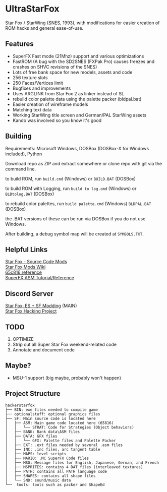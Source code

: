 # UltraStarFox
Star Fox / StarWing (SNES, 1993), with modifications for easier creation of ROM hacks and general ease-of-use.

## Features

- SuperFX Fast mode (21Mhz) support and various optimizations
- FastROM (A bug with the SD2SNES (FXPak Pro) causes freezes and crashes on SHVC revisions of the SNES)
- Lots of free bank space for new models, assets and code
- 256 texture slots
- 250 Faces/Vertices limit
- Bugfixes and improvements
- Uses ARGLINK from Star Fox 2 as linker instead of SL
- rebuild color palette data using the palette packer (bldpal.bat)
- Easier creation of wireframe models
- Matching text data
- Working StarWing title screen and German/PAL StarWing assets
- Kando was involved so you know it's good

## Building

Requirements: Microsoft Windows, DOSBox (DOSBox-X for Windows included), Python

Download repo as ZIP and extract somewhere or clone repo with git via the command line.  

to build ROM, run ``build.cmd`` (Windows) or ``BUILD.BAT`` (DOSBox)  

to build ROM with Logging, run ``build to log.cmd`` (Windows) or ``BLDtolog.BAT`` (DOSBox)  

to rebuild color palettes, run ``build palette.cmd`` (Windows) ``BLDPAL.BAT`` (DOSBox)  

the .BAT versions of these can be run via DOSBox if you do not use Windows.  

After building, a debug symbol map will be created at ``SYMBOLS.TXT``.

## Helpful Links

[Star Fox - Source Code Mods](https://docs.google.com/document/d/1kdgPCBeQFYsAepSDNpmwO8ZysRJjdnwK_5gWT2FFQEk/edit?usp=sharing)  
[Star Fox Mods Wiki](https://starfox-mods.fandom.com)  
[65c816 reference](https://en.wikibooks.org/wiki/Super_NES_Programming/65c816_reference)  
[SuperFX ASM Tutorial/Reference](https://en.m.wikibooks.org/wiki/Super_NES_Programming/Super_FX_tutorial)

## Discord Server
[Star Fox: ES + SF Modding](https://discord.gg/fE5Xx99kWb) (MAIN)  
[Star Fox Hacking Project](https://discord.gg/GgyP84e)


## TODO
1. OPTIMIZE
2. Strip out all Super Star Fox weekend-related code
3. Annotate and document code

## Maybe?
- MSU-1 support (big maybe, probably won't happen)

## Project Structure
```
hackerstarfox
├── BIN: exe files needed to compile game
├── optionalstuff: optional graphics files
├── SF: Main source code is located here
│   ├── ASM: Main game code located here (65816)
│   │   └── STRAT: Code for Strategies (Object behaviors)
│   ├── BANK: Bank data\ASM files
│   ├── DATA: GFX files
│   │   └── GFX: Palette files and Palette Packer
│   ├── EXT: .ext files needed by several .asm files
│   ├── INC: .inc files, arc tangent table
│   ├── MAPS: level scripts
│   ├── MARIO: .MC SuperFX Code files
│   ├── MSG: Message files for English, Japanese, German, and French
│   ├── MSPRITES: contains 4 DAT files (interleaved textures)
│   ├── PATH: contains all PATH language code
│   ├── SHAPES: contains all shape files
│   └── SND: sound/music data
└──  tools: tools such as packer and ShapeEd
```
    
